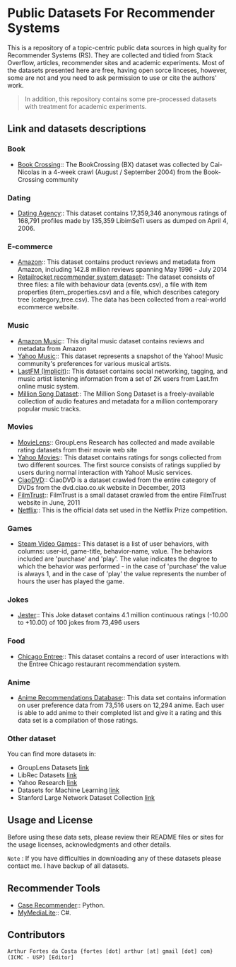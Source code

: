 # Public Datasets For Recommender Systems

This is a repository of a topic-centric public data sources in high quality for Recommender Systems (RS). They are collected and tidied from Stack Overflow, articles, recommender sites and academic experiments. Most of the datasets presented here are free, having open sorce linceses, however, some are not and you need to ask permission to use or cite the authors' work. 

> In addition, this repository contains some pre-processed datasets with treatment for academic experiments.

## Link and datasets descriptions

### Book
  - [Book Crossing](http://www2.informatik.uni-freiburg.de/~cziegler/BX/):: The BookCrossing (BX) dataset was collected by Cai-Nicolas in a 4-week crawl (August / September 2004) from the Book-Crossing community
  
### Dating
  - [Dating Agency](http://www.occamslab.com/petricek/data/):: This dataset contains 17,359,346 anonymous ratings of 168,791 profiles made by 135,359 LibimSeTi users as dumped on April 4, 2006.

### E-commerce
  - [Amazon](http://jmcauley.ucsd.edu/data/amazon/):: This dataset contains product reviews and metadata from Amazon, including 142.8 million reviews spanning May 1996 - July 2014
  - [Retailrocket recommender system dataset](https://www.kaggle.com/retailrocket/ecommerce-dataset):: The dataset consists of three files: a file with behaviour data (events.csv), a file with item properties (item_properties.сsv) and a file, which describes category tree (category_tree.сsv). The data has been collected from a real-world ecommerce website. 

### Music
  - [Amazon Music](http://jmcauley.ucsd.edu/data/amazon/):: This digital music dataset contains reviews and metadata from Amazon
  - [Yahoo Music](https://webscope.sandbox.yahoo.com/catalog.php?datatype=r):: This dataset represents a snapshot of the Yahoo! Music community's preferences for various musical artists.
  - [LastFM (Implicit)](https://grouplens.org/datasets/hetrec-2011/):: This dataset contains social networking, tagging, and music artist listening information from a set of 2K users from Last.fm online music system.
  - [Million Song Dataset](https://labrosa.ee.columbia.edu/millionsong/):: The Million Song Dataset is a freely-available collection of audio features and metadata for a million contemporary popular music tracks.

### Movies
  - [MovieLens](https://grouplens.org/datasets/movielens/):: GroupLens Research has collected and made available rating datasets from their movie web site 
  - [Yahoo Movies](https://webscope.sandbox.yahoo.com/catalog.php?datatype=r):: This dataset contains ratings for songs collected from two different sources. The first source consists of ratings supplied by users during normal interaction with Yahoo! Music services. 
  - [CiaoDVD](https://www.librec.net/datasets.html):: CiaoDVD is a dataset crawled from the entire category of DVDs from the dvd.ciao.co.uk website in December, 2013
  - [FilmTrust](https://www.librec.net/datasets.html):: FilmTrust is a small dataset crawled from the entire FilmTrust website in June, 2011
  - [Netflix](http://academictorrents.com/details/9b13183dc4d60676b773c9e2cd6de5e5542cee9a):: This is the official data set used in the Netflix Prize competition. 
  
### Games

  - [Steam Video Games](https://www.kaggle.com/tamber/steam-video-games/data):: This dataset is a list of user behaviors, with columns: user-id, game-title, behavior-name, value. The behaviors included are 'purchase' and 'play'. The value indicates the degree to which the behavior was performed - in the case of 'purchase' the value is always 1, and in the case of 'play' the value represents the number of hours the user has played the game. 

### Jokes
  - [Jester](http://www.ieor.berkeley.edu/~goldberg/jester-data/):: This Joke dataset contains 4.1 million continuous ratings (-10.00 to +10.00) of 100 jokes from 73,496 users
  
### Food
  - [Chicago Entree](http://archive.ics.uci.edu/ml/datasets/Entree+Chicago+Recommendation+Data):: This dataset contains a record of user interactions with the Entree Chicago restaurant recommendation system.
  
### Anime
  - [Anime Recommendations Database](https://www.kaggle.com/CooperUnion/anime-recommendations-database):: This data set contains information on user preference data from 73,516 users on 12,294 anime. Each user is able to add anime to their completed list and give it a rating and this data set is a compilation of those ratings.


### Other dataset

You can find more datasets in:

  - GroupLens Datasets [link](https://grouplens.org/datasets)
  - LibRec Datasets [link](https://www.librec.net/datasets.html)
  - Yahoo Research [link](https://webscope.sandbox.yahoo.com/catalog.php?datatype=r)
  - Datasets for Machine Learning [link](https://gist.github.com/entaroadun/1653794)
  - Stanford Large Network Dataset Collection [link](https://snap.stanford.edu/data/)
  
## Usage and License

Before using these data sets, please review their README files or sites for the usage licenses, acknowledgments and other details.

`Note` : If you have difficulties in downloading any of these datasets please contact me. I have backup of all datasets.

## Recommender Tools

  - [Case Recommender](https://github.com/caserec/CaseRecommender):: Python.
  - [MyMediaLite](http://www.mymedialite.net/):: C#.

## Contributors

    Arthur Fortes da Costa {fortes [dot] arthur [at] gmail [dot] com} (ICMC - USP) [Editor]


